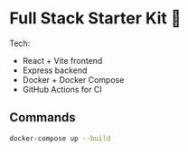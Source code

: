 # Full Stack Starter Kit 🚀

Tech:
- React + Vite frontend
- Express backend
- Docker + Docker Compose
- GitHub Actions for CI

## Commands

```bash
docker-compose up --build
